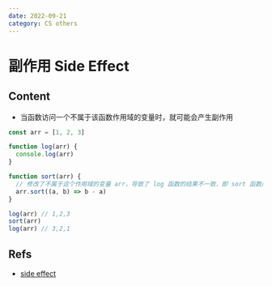 ```yaml
---
date: 2022-09-21
category: CS others
---
```


# 副作用 Side Effect

## Content

- 当函数访问一个不属于该函数作用域的变量时，就可能会产生副作用

```js
const arr = [1, 2, 3]

function log(arr) {
  console.log(arr)
}

function sort(arr) {
  // 修改了不属于这个作用域的变量 arr，导致了 log 函数的结果不一致，即 sort 函数产生了副作用
  arr.sort((a, b) => b - a)
}

log(arr) // 1,2,3
sort(arr)
log(arr) // 3,2,1
```

## Refs

- [side effect](https://www.thisdot.co/blog/understanding-side-effects-in-vuejs)
